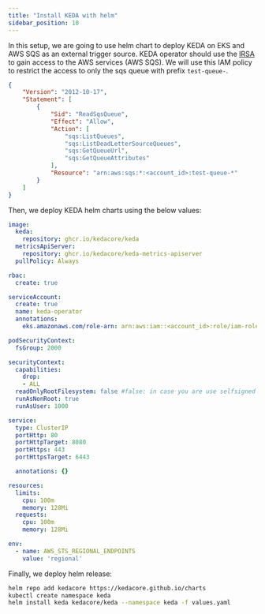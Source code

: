 ```yaml
---
title: "Install KEDA with helm"
sidebar_position: 10
---
```


In this setup, we are going to use helm chart to deploy KEDA on EKS and AWS SQS as an external trigger source. KEDA operator should use the [IRSA](https://docs.aws.amazon.com/eks/latest/userguide/iam-roles-for-service-accounts.html) to gain access to the AWS services (AWS SQS). We will use this IAM policy to restrict the access to only the sqs queue with prefix `test-queue-`.

```json
{
    "Version": "2012-10-17",
    "Statement": [
        {
            "Sid": "ReadSqsQueue",
            "Effect": "Allow",
            "Action": [
                "sqs:ListQueues",
                "sqs:ListDeadLetterSourceQueues",
                "sqs:GetQueueUrl",
                "sqs:GetQueueAttributes"
            ],
            "Resource": "arn:aws:sqs:*:<account_id>:test-queue-*"
        }
    ]
}

```

Then, we deploy KEDA helm charts using the below values:

```yaml
image:
  keda:
    repository: ghcr.io/kedacore/keda
  metricsApiServer:
    repository: ghcr.io/kedacore/keda-metrics-apiserver
  pullPolicy: Always

rbac:
  create: true

serviceAccount:
  create: true
  name: keda-operator
  annotations:
    eks.amazonaws.com/role-arn: arn:aws:iam::<account_id>:role/iam-role-keda

podSecurityContext:
  fsGroup: 2000

securityContext:
  capabilities:
    drop:
    - ALL
  readOnlyRootFilesystem: false #false: in case you are use selfsigned certs for keda
  runAsNonRoot: true
  runAsUser: 1000

service:
  type: ClusterIP
  portHttp: 80
  portHttpTarget: 8080
  portHttps: 443
  portHttpsTarget: 6443

  annotations: {}

resources:
  limits:
    cpu: 100m
    memory: 128Mi
  requests:
    cpu: 100m
    memory: 128Mi

env:
  - name: AWS_STS_REGIONAL_ENDPOINTS
    value: 'regional'
```

Finally, we deploy helm release:

```bash
helm repo add kedacore https://kedacore.github.io/charts
kubectl create namespace keda
helm install keda kedacore/keda --namespace keda -f values.yaml
```
